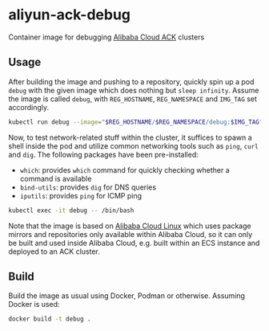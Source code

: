 # aliyun-ack-debug

Container image for debugging [Alibaba Cloud ACK](https://www.alibabacloud.com/product/kubernetes) clusters

## Usage

After building the image and pushing to a repository, quickly spin up a pod `debug` with the given image which does nothing but `sleep infinity`. Assume the image is called `debug`, with `REG_HOSTNAME`, `REG_NAMESPACE` and `IMG_TAG` set accordingly.

```bash
kubectl run debug --image="$REG_HOSTNAME/$REG_NAMESPACE/debug:$IMG_TAG"
```

Now, to test network-related stuff within the cluster, it suffices to spawn a shell inside the pod and utilize common networking tools such as `ping`, `curl` and `dig`. The following packages have been pre-installed:

- `which`: provides `which` command for quickly checking whether a command is available
- `bind-utils`: provides `dig` for DNS queries
- `iputils`: provides `ping` for ICMP ping

```bash
kubectl exec -it debug -- /bin/bash
```

Note that the image is based on [Alibaba Cloud Linux](https://www.alibabacloud.com/product/alibaba-cloud-linux-2) which uses package mirrors and repositories only available within Alibaba Cloud, so it can only be built and used inside Alibaba Cloud, e.g. built within an ECS instance and deployed to an ACK cluster.

## Build

Build the image as usual using Docker, Podman or otherwise. Assuming Docker is used:

```bash
docker build -t debug .
```
